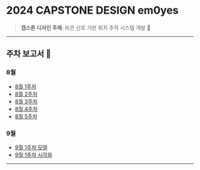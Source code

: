 # 2024 CAPSTONE DESIGN em0yes

> **캡스톤 디자인 주제**: 비콘 신호 기반 위치 추적 시스템 개발 🚀  

---

## 주차 보고서 📁

### 8월
- [8월 1주차](./Documents/주차보고서/8월1주차(2024.07.29~2024.08.04).pdf)
- [8월 2주차](./Documents/주차보고서/8월2주차(2024.08.05~2024.08.11).pdf)
- [8월 3주차](./Documents/주차보고서/8월3주차(2024.08.12~2024.08.18).pdf)
- [8월 4주차](./Documents/주차보고서/8월%204주차(2024.08.19~2024.08.25).pdf)
- [8월 5주차](./Documents/주차보고서/8월%205주차(2024.08.26~2024.09.02).pdf)

### 9월
- [9월 1주차 모델](./Documents/주차보고서/9월%201주차%20모델(2024.09.02~2024.09.08).pdf)
- [9월 1주차 시각화](./Documents/주차보고서/9월%201주차%20시각화(2024.09.02~2024.09.08).pdf)

---
